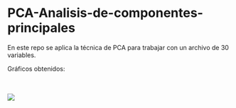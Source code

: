 # PCA-Analisis-de-componentes-principales
En este repo se aplica la técnica de PCA para trabajar con un archivo de 30 variables.


Gráficos obtenidos:

<br><br>
![](images/inmo1.png)
<br><br>
